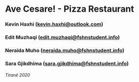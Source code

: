 # Ave Cesare! - Pizza Restaurant

### Kevin Haxhi (kevin.haxhi@outlook.com)
### Edit Muzhaqi (edit.muzhaqi@fshnstudent.info)
### Neraida Muho (neraida.muho@fshnstudent.info)
### Sara Gjikdhima (sara.gjikdhima@fshnstudent.info)

###### Tiranë 2020